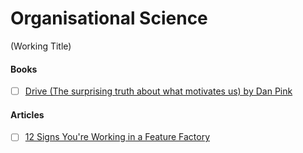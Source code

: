 # Organisational Science

(Working Title)

#### Books

- [ ] [Drive (The surprising truth about what motivates us) by Dan Pink](https://www.danpink.com/books/drive/)

#### Articles

- [ ] [12 Signs You're Working in a Feature Factory](https://hackernoon.com/12-signs-youre-working-in-a-feature-factory-44a5b938d6a2)

